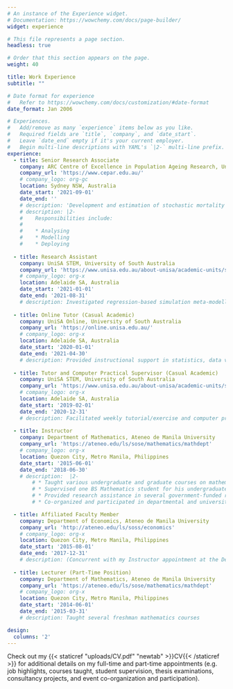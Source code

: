 ```yaml
---
# An instance of the Experience widget.
# Documentation: https://wowchemy.com/docs/page-builder/
widget: experience

# This file represents a page section.
headless: true

# Order that this section appears on the page.
weight: 40

title: Work Experience
subtitle: ""

# Date format for experience
#   Refer to https://wowchemy.com/docs/customization/#date-format
date_format: Jan 2006

# Experiences.
#   Add/remove as many `experience` items below as you like.
#   Required fields are `title`, `company`, and `date_start`.
#   Leave `date_end` empty if it's your current employer.
#   Begin multi-line descriptions with YAML's `|2-` multi-line prefix.
experience:
  - title: Senior Research Associate
    company: ARC Centre of Excellence in Population Ageing Research, University of New South Wales (UNSW) Sydney
    company_url: 'https://www.cepar.edu.au/'
    # company_logo: org-gc
    location: Sydney NSW, Australia
    date_start: '2021-09-01'
    date_end: ''
    # description: 'Development and estimation of stochastic mortality models towards actuarial applications and insurance product design as part of CEPAR Stream 4: Sustainable Well-being in Later Life'
    # description: |2-
    #    Responsibilities include:
    #    
    #    * Analysing
    #    * Modelling
    #    * Deploying
        
  - title: Research Assistant
    company: UniSA STEM, University of South Australia
    company_url: 'https://www.unisa.edu.au/about-unisa/academic-units/stem/'
    # company_logo: org-x
    location: Adelaide SA, Australia
    date_start: '2021-01-01'
    date_end: '2021-08-31'
    # description: Investigated regression-based simulation meta-modelling in the presence of correlation and heterogeneity
    
  - title: Online Tutor (Casual Academic)
    company: UniSA Online, University of South Australia
    company_url: 'https://online.unisa.edu.au/'
    # company_logo: org-x
    location: Adelaide SA, Australia
    date_start: '2020-01-01'
    date_end: '2021-04-30'
    # description: Provided instructional support in statistics, data visualization, and predictive analytics courses in the online Data Analytics undergraduate program offered by UniSA Online
    
  - title: Tutor and Computer Practical Supervisor (Casual Academic)
    company: UniSA STEM, University of South Australia
    company_url: 'https://www.unisa.edu.au/about-unisa/academic-units/stem/'
    # company_logo: org-x
    location: Adelaide SA, Australia
    date_start: '2019-02-01'
    date_end: '2020-12-31'
    # description: Facilitated weekly tutorial/exercise and computer practical classes and marked assessments for several undergraduate mathematics and statistics courses offered by UniSA STEM
    
  - title: Instructor
    company: Department of Mathematics, Ateneo de Manila University
    company_url: 'https://ateneo.edu/ls/sose/mathematics/mathdept'
    # company_logo: org-x
    location: Quezon City, Metro Manila, Philippines
    date_start: '2015-06-01'
    date_end: '2018-06-30'
    # description:  |2-
        # * Taught various undergraduate and graduate courses on mathematics and financial mathematics
        # * Supervised one BS Mathematics student for his undergraduate thesis and several Master's degree student groups for their final Mathematical Finance project
        # * Provided research assistance in several government-funded research projects on developing technology for mathematics instruction and impact assessment of school-based feeding programs
        # * Co-organized and participated in departmental and university activities

  - title: Affiliated Faculty Member
    company: Department of Economics, Ateneo de Manila University
    company_url: 'http://ateneo.edu/ls/soss/economics'
    # company_logo: org-x
    location: Quezon City, Metro Manila, Philippines
    date_start: '2015-08-01'
    date_end: '2017-12-31'
    # description: (Concurrent with my Instructor appointment at the Department of Mathematics) Taught various undergraduate economics courses and sat in the thesis examination panels of graduating students taking up the AB Economics and AB Development Studies programs
    
  - title: Lecturer (Part-Time Position)
    company: Department of Mathematics, Ateneo de Manila University
    company_url: 'https://ateneo.edu/ls/sose/mathematics/mathdept'
    # company_logo: org-x
    location: Quezon City, Metro Manila, Philippines
    date_start: '2014-06-01'
    date_end: '2015-03-31'
    # description: Taught several freshman mathematics courses

design:
  columns: '2'
---
```


Check out my {{< staticref "uploads/CV.pdf" "newtab" >}}CV{{< /staticref >}} for additional details on my full-time and part-time appointments (e.g. job highlights, courses taught, student supervision, thesis examinations, consultancy projects, and event co-organization and participation).
